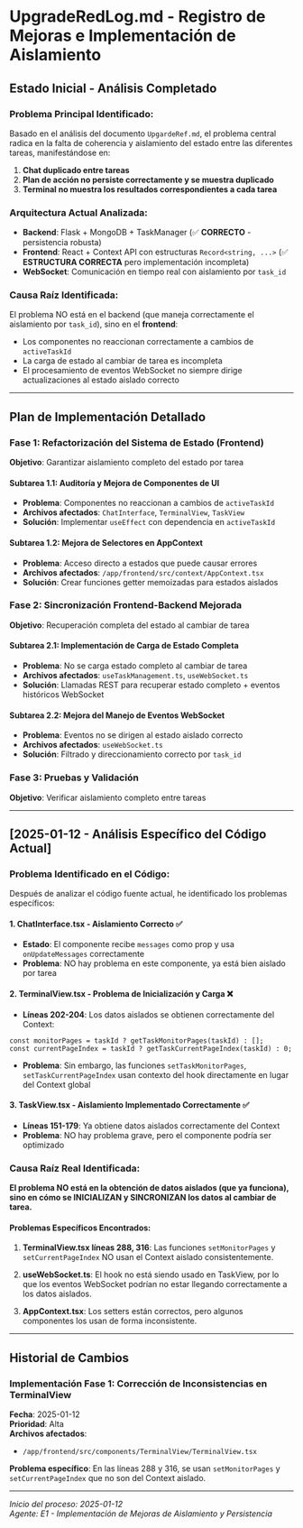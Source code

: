 # UpgradeRedLog.md - Registro de Mejoras e Implementación de Aislamiento

## Estado Inicial - Análisis Completado

### Problema Principal Identificado:

Basado en el análisis del documento `UpgardeRef.md`, el problema central radica en la falta de coherencia y aislamiento del estado entre las diferentes tareas, manifestándose en:

1. **Chat duplicado entre tareas**
2. **Plan de acción no persiste correctamente y se muestra duplicado**
3. **Terminal no muestra los resultados correspondientes a cada tarea**

### Arquitectura Actual Analizada:

- **Backend**: Flask + MongoDB + TaskManager (✅ **CORRECTO** - persistencia robusta)
- **Frontend**: React + Context API con estructuras `Record<string, ...>` (✅ **ESTRUCTURA CORRECTA** pero implementación incompleta)
- **WebSocket**: Comunicación en tiempo real con aislamiento por `task_id`

### Causa Raíz Identificada:

El problema NO está en el backend (que maneja correctamente el aislamiento por `task_id`), sino en el **frontend**:

- Los componentes no reaccionan correctamente a cambios de `activeTaskId`
- La carga de estado al cambiar de tarea es incompleta
- El procesamiento de eventos WebSocket no siempre dirige actualizaciones al estado aislado correcto

---

## Plan de Implementación Detallado

### Fase 1: Refactorización del Sistema de Estado (Frontend)
**Objetivo**: Garantizar aislamiento completo del estado por tarea

#### Subtarea 1.1: Auditoría y Mejora de Componentes de UI
- **Problema**: Componentes no reaccionan a cambios de `activeTaskId`
- **Archivos afectados**: `ChatInterface`, `TerminalView`, `TaskView`
- **Solución**: Implementar `useEffect` con dependencia en `activeTaskId`

#### Subtarea 1.2: Mejora de Selectores en AppContext
- **Problema**: Acceso directo a estados que puede causar errores
- **Archivos afectados**: `/app/frontend/src/context/AppContext.tsx`
- **Solución**: Crear funciones getter memoizadas para estados aislados

### Fase 2: Sincronización Frontend-Backend Mejorada
**Objetivo**: Recuperación completa del estado al cambiar de tarea

#### Subtarea 2.1: Implementación de Carga de Estado Completa
- **Problema**: No se carga estado completo al cambiar de tarea
- **Archivos afectados**: `useTaskManagement.ts`, `useWebSocket.ts`
- **Solución**: Llamadas REST para recuperar estado completo + eventos históricos WebSocket

#### Subtarea 2.2: Mejora del Manejo de Eventos WebSocket
- **Problema**: Eventos no se dirigen al estado aislado correcto
- **Archivos afectados**: `useWebSocket.ts`
- **Solución**: Filtrado y direccionamiento correcto por `task_id`

### Fase 3: Pruebas y Validación
**Objetivo**: Verificar aislamiento completo entre tareas

---

## [2025-01-12 - Análisis Específico del Código Actual]

### Problema Identificado en el Código:

Después de analizar el código fuente actual, he identificado los problemas específicos:

#### 1. **ChatInterface.tsx** - Aislamiento Correcto ✅
- **Estado**: El componente recibe `messages` como prop y usa `onUpdateMessages` correctamente
- **Problema**: NO hay problema en este componente, ya está bien aislado por tarea

#### 2. **TerminalView.tsx** - Problema de Inicialización y Carga ❌
- **Líneas 202-204**: Los datos aislados se obtienen correctamente del Context:
```tsx
const monitorPages = taskId ? getTaskMonitorPages(taskId) : [];
const currentPageIndex = taskId ? getTaskCurrentPageIndex(taskId) : 0;
```
- **Problema**: Sin embargo, las funciones `setTaskMonitorPages`, `setTaskCurrentPageIndex` usan contexto del hook directamente en lugar del Context global

#### 3. **TaskView.tsx** - Aislamiento Implementado Correctamente ✅  
- **Líneas 151-179**: Ya obtiene datos aislados correctamente del Context
- **Problema**: NO hay problema grave, pero el componente podría ser optimizado

### Causa Raíz Real Identificada:

**El problema NO está en la obtención de datos aislados (que ya funciona), sino en cómo se INICIALIZAN y SINCRONIZAN los datos al cambiar de tarea.**

#### Problemas Específicos Encontrados:

1. **TerminalView.tsx líneas 288, 316**: Las funciones `setMonitorPages` y `setCurrentPageIndex` NO usan el Context aislado consistentemente.

2. **useWebSocket.ts**: El hook no está siendo usado en TaskView, por lo que los eventos WebSocket podrían no estar llegando correctamente a los datos aislados.

3. **AppContext.tsx**: Los setters están correctos, pero algunos componentes los usan de forma inconsistente.

---

## Historial de Cambios

### Implementación Fase 1: Corrección de Inconsistencias en TerminalView

**Fecha**: 2025-01-12  
**Prioridad**: Alta  
**Archivos afectados**: 
- `/app/frontend/src/components/TerminalView/TerminalView.tsx`

**Problema específico**: En las líneas 288 y 316, se usan `setMonitorPages` y `setCurrentPageIndex` que no son del Context aislado.

---

*Inicio del proceso: 2025-01-12*  
*Agente: E1 - Implementación de Mejoras de Aislamiento y Persistencia*